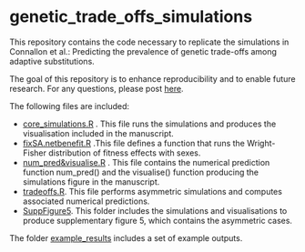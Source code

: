 # genetic_trade_offs_simulations
This repository contains the code necessary to replicate the simulations in Connallon et al.: Predicting the prevalence of genetic trade-offs among adaptive substitutions.

The goal of this repository is to enhance reproducibility and to enable future research. For any questions, please post [here](https://github.com/ldutoit/genetic_trade_offs_simulations/issues).

The following files are included:
  - [core_simulations.R](core_simulations.R) . This file runs the simulations and produces the visualisation included in the manuscript.
  - [fixSA.netbenefit.R](fixSA.netbenefit.R) .This file defines a function that runs the Wright-Fisher distribution of fitness effects with sexes.
  - [num_pred&visualise.R](num_pred&visualise.R) . This file contains the numerical prediction function num_pred() and the visualise() function producing the simulations figure in the manuscript.
  - [tradeoffs.R](fixSA.netbenefit_assymetry.R). This file performs asymmetric simulations and computes associated numerical predictions.
  - [SuppFigure5](SuppFigure5). This folder includes the simulations and visualisations to produce supplementary figure 5, which contains the asymmetric cases.

The folder [example_results](example_results) includes a set of example outputs.
